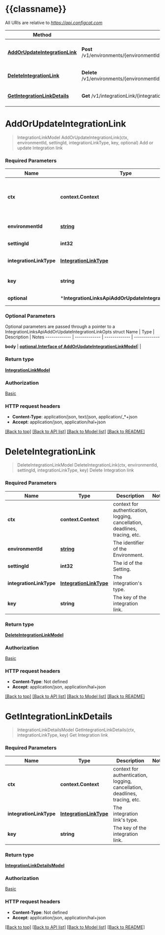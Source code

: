 # {{classname}}

All URIs are relative to *https://api.configcat.com*

Method | HTTP request | Description
------------- | ------------- | -------------
[**AddOrUpdateIntegrationLink**](IntegrationLinksApi.md#AddOrUpdateIntegrationLink) | **Post** /v1/environments/{environmentId}/settings/{settingId}/integrationLinks/{integrationLinkType}/{key} | Add or update Integration link
[**DeleteIntegrationLink**](IntegrationLinksApi.md#DeleteIntegrationLink) | **Delete** /v1/environments/{environmentId}/settings/{settingId}/integrationLinks/{integrationLinkType}/{key} | Delete Integration link
[**GetIntegrationLinkDetails**](IntegrationLinksApi.md#GetIntegrationLinkDetails) | **Get** /v1/integrationLink/{integrationLinkType}/{key}/details | Get Integration link

# **AddOrUpdateIntegrationLink**
> IntegrationLinkModel AddOrUpdateIntegrationLink(ctx, environmentId, settingId, integrationLinkType, key, optional)
Add or update Integration link

### Required Parameters

Name | Type | Description  | Notes
------------- | ------------- | ------------- | -------------
 **ctx** | **context.Context** | context for authentication, logging, cancellation, deadlines, tracing, etc.
  **environmentId** | [**string**](.md)| The identifier of the Environment. | 
  **settingId** | **int32**| The id of the Setting. | 
  **integrationLinkType** | [**IntegrationLinkType**](.md)| The integration link&#x27;s type. | 
  **key** | **string**| The key of the integration link. | 
 **optional** | ***IntegrationLinksApiAddOrUpdateIntegrationLinkOpts** | optional parameters | nil if no parameters

### Optional Parameters
Optional parameters are passed through a pointer to a IntegrationLinksApiAddOrUpdateIntegrationLinkOpts struct
Name | Type | Description  | Notes
------------- | ------------- | ------------- | -------------




 **body** | [**optional.Interface of AddOrUpdateIntegrationLinkModel**](AddOrUpdateIntegrationLinkModel.md)|  | 

### Return type

[**IntegrationLinkModel**](IntegrationLinkModel.md)

### Authorization

[Basic](../README.md#Basic)

### HTTP request headers

 - **Content-Type**: application/json, text/json, application/_*+json
 - **Accept**: application/json, application/hal+json

[[Back to top]](#) [[Back to API list]](../README.md#documentation-for-api-endpoints) [[Back to Model list]](../README.md#documentation-for-models) [[Back to README]](../README.md)

# **DeleteIntegrationLink**
> DeleteIntegrationLinkModel DeleteIntegrationLink(ctx, environmentId, settingId, integrationLinkType, key)
Delete Integration link

### Required Parameters

Name | Type | Description  | Notes
------------- | ------------- | ------------- | -------------
 **ctx** | **context.Context** | context for authentication, logging, cancellation, deadlines, tracing, etc.
  **environmentId** | [**string**](.md)| The identifier of the Environment. | 
  **settingId** | **int32**| The id of the Setting. | 
  **integrationLinkType** | [**IntegrationLinkType**](.md)| The integration&#x27;s type. | 
  **key** | **string**| The key of the integration link. | 

### Return type

[**DeleteIntegrationLinkModel**](DeleteIntegrationLinkModel.md)

### Authorization

[Basic](../README.md#Basic)

### HTTP request headers

 - **Content-Type**: Not defined
 - **Accept**: application/json, application/hal+json

[[Back to top]](#) [[Back to API list]](../README.md#documentation-for-api-endpoints) [[Back to Model list]](../README.md#documentation-for-models) [[Back to README]](../README.md)

# **GetIntegrationLinkDetails**
> IntegrationLinkDetailsModel GetIntegrationLinkDetails(ctx, integrationLinkType, key)
Get Integration link

### Required Parameters

Name | Type | Description  | Notes
------------- | ------------- | ------------- | -------------
 **ctx** | **context.Context** | context for authentication, logging, cancellation, deadlines, tracing, etc.
  **integrationLinkType** | [**IntegrationLinkType**](.md)| The integration link&#x27;s type. | 
  **key** | **string**| The key of the integration link. | 

### Return type

[**IntegrationLinkDetailsModel**](IntegrationLinkDetailsModel.md)

### Authorization

[Basic](../README.md#Basic)

### HTTP request headers

 - **Content-Type**: Not defined
 - **Accept**: application/json, application/hal+json

[[Back to top]](#) [[Back to API list]](../README.md#documentation-for-api-endpoints) [[Back to Model list]](../README.md#documentation-for-models) [[Back to README]](../README.md)

